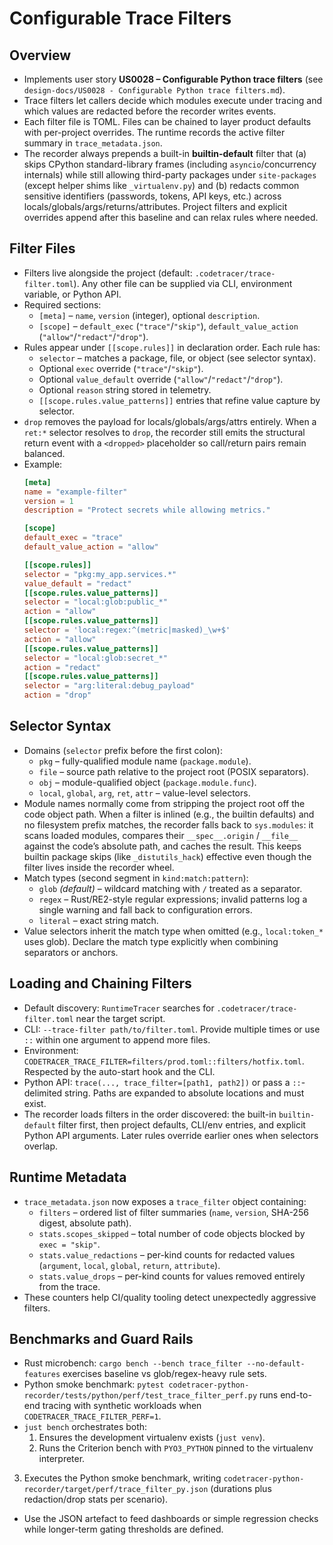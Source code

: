 # Configurable Trace Filters

## Overview
- Implements user story **US0028 – Configurable Python trace filters** (see `design-docs/US0028 - Configurable Python trace filters.md`).
- Trace filters let callers decide which modules execute under tracing and which values are redacted before the recorder writes events.
- Each filter file is TOML. Files can be chained to layer product defaults with per-project overrides. The runtime records the active filter summary in `trace_metadata.json`.
- The recorder always prepends a built-in **builtin-default** filter that (a) skips CPython standard-library frames (including `asyncio`/concurrency internals) while still allowing third-party packages under `site-packages` (except helper shims like `_virtualenv.py`) and (b) redacts common sensitive identifiers (passwords, tokens, API keys, etc.) across locals/globals/args/returns/attributes. Project filters and explicit overrides append after this baseline and can relax rules where needed.

## Filter Files
- Filters live alongside the project (default: `.codetracer/trace-filter.toml`). Any other file can be supplied via CLI, environment variable, or Python API.
- Required sections:
  - `[meta]` – `name`, `version` (integer), optional `description`.
  - `[scope]` – `default_exec` (`"trace"`/`"skip"`), `default_value_action` (`"allow"`/`"redact"`/`"drop"`).
- Rules appear under `[[scope.rules]]` in declaration order. Each rule has:
  - `selector` – matches a package, file, or object (see selector syntax).
  - Optional `exec` override (`"trace"`/`"skip"`).
  - Optional `value_default` override (`"allow"`/`"redact"`/`"drop"`).
  - Optional `reason` string stored in telemetry.
  - `[[scope.rules.value_patterns]]` entries that refine value capture by selector.
- `drop` removes the payload for locals/globals/args/attrs entirely. When a `ret:*` selector resolves to `drop`, the recorder still emits the structural return event with a `<dropped>` placeholder so call/return pairs remain balanced.
- Example:
  ```toml
  [meta]
  name = "example-filter"
  version = 1
  description = "Protect secrets while allowing metrics."

  [scope]
  default_exec = "trace"
  default_value_action = "allow"

  [[scope.rules]]
  selector = "pkg:my_app.services.*"
  value_default = "redact"
  [[scope.rules.value_patterns]]
  selector = "local:glob:public_*"
  action = "allow"
  [[scope.rules.value_patterns]]
  selector = 'local:regex:^(metric|masked)_\w+$'
  action = "allow"
  [[scope.rules.value_patterns]]
  selector = "local:glob:secret_*"
  action = "redact"
  [[scope.rules.value_patterns]]
  selector = "arg:literal:debug_payload"
  action = "drop"
  ```

## Selector Syntax
- Domains (`selector` prefix before the first colon):
  - `pkg` – fully-qualified module name (`package.module`).
  - `file` – source path relative to the project root (POSIX separators).
  - `obj` – module-qualified object (`package.module.func`).
  - `local`, `global`, `arg`, `ret`, `attr` – value-level selectors.
- Module names normally come from stripping the project root off the code object path. When a filter is inlined (e.g., the builtin defaults) and no filesystem prefix matches, the recorder falls back to `sys.modules`: it scans loaded modules, compares their `__spec__.origin` / `__file__` against the code’s absolute path, and caches the result. This keeps builtin package skips (like `_distutils_hack`) effective even though the filter lives inside the recorder wheel.
- Match types (second segment in `kind:match:pattern`):
  - `glob` *(default)* – wildcard matching with `/` treated as a separator.
  - `regex` – Rust/RE2-style regular expressions; invalid patterns log a single warning and fall back to configuration errors.
  - `literal` – exact string match.
- Value selectors inherit the match type when omitted (e.g., `local:token_*` uses glob). Declare the match type explicitly when combining separators or anchors.

## Loading and Chaining Filters
- Default discovery: `RuntimeTracer` searches for `.codetracer/trace-filter.toml` near the target script.
- CLI: `--trace-filter path/to/filter.toml`. Provide multiple times or use `::` within one argument to append more files.
- Environment: `CODETRACER_TRACE_FILTER=filters/prod.toml::filters/hotfix.toml`. Respected by the auto-start hook and the CLI.
- Python API: `trace(..., trace_filter=[path1, path2])` or pass a `::`-delimited string. Paths are expanded to absolute locations and must exist.
- The recorder loads filters in the order discovered: the built-in `builtin-default` filter first, then project defaults, CLI/env entries, and explicit Python API arguments. Later rules override earlier ones when selectors overlap.

## Runtime Metadata
- `trace_metadata.json` now exposes a `trace_filter` object containing:
  - `filters` – ordered list of filter summaries (`name`, `version`, SHA-256 digest, absolute path).
  - `stats.scopes_skipped` – total number of code objects blocked by `exec = "skip"`.
  - `stats.value_redactions` – per-kind counts for redacted values (`argument`, `local`, `global`, `return`, `attribute`).
  - `stats.value_drops` – per-kind counts for values removed entirely from the trace.
- These counters help CI/quality tooling detect unexpectedly aggressive filters.

## Benchmarks and Guard Rails
- Rust microbench: `cargo bench --bench trace_filter --no-default-features` exercises baseline vs glob/regex-heavy rule sets.
- Python smoke benchmark: `pytest codetracer-python-recorder/tests/python/perf/test_trace_filter_perf.py` runs end-to-end tracing with synthetic workloads when `CODETRACER_TRACE_FILTER_PERF=1`.
- `just bench` orchestrates both:
  1. Ensures the development virtualenv exists (`just venv`).
  2. Runs the Criterion bench with `PYO3_PYTHON` pinned to the virtualenv interpreter.
 3. Executes the Python smoke benchmark, writing `codetracer-python-recorder/target/perf/trace_filter_py.json` (durations plus redaction/drop stats per scenario).
- Use the JSON artefact to feed dashboards or simple regression checks while longer-term gating thresholds are defined.
